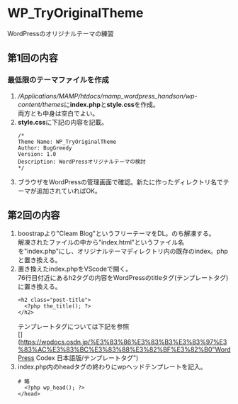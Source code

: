 # WP_TryOriginalTheme
WordPressのオリジナルテーマの練習</br>

## 第1回の内容
### 最低限のテーマファイルを作成
1. */Applications/MAMP/htdocs/mamp_wordpress_handson/wp-content/themes*に**index.php**と**style.css**を作成。</br>
   両方とも中身は空白でよい。</br>
2. **style.css**に下記の内容を記載。</br>
   ```
   /*
   Theme Name: WP_TryOriginalTheme
   Author: BugGreedy
   Version: 1.0
   Description: WordPressオリジナルテーマの検討
   */
   ```
3. ブラウザをWordPressの管理画面で確認。新たに作ったディレクトリ名でテーマが追加されていればOK。

## 第2回の内容
1. boostrapより"Cleam Blog"というフリーテーマをDL。のち解凍する。</br>
   解凍されたファイルの中から"index.html"というファイル名を"index.php"にし、オリジナルテーマディレクトリ内の既存のindex。phpと置き換える。</br>
2. 置き換えたindex.phpをVScodeで開く。</br>
   76行目付近にあるh2タグの内容をWordPressのtitleタグ(テンプレートタグ)に置き換える。</br>
   ```
   <h2 class="post-title">
     <?php the_title(); ?>
   </h2>
   ```
   テンプレートタグについては下記を参照</br>
   [](https://wpdocs.osdn.jp/%E3%83%86%E3%83%B3%E3%83%97%E3%83%AC%E3%83%BC%E3%83%88%E3%82%BF%E3%82%B0"WordPress Codex 日本語版/テンプレートタグ")</br>
3. index.php内のheadタグの終わりにwpヘッドテンプレートを記入。</br>
   ```
   # 略
     <?php wp_head(); ?>
   </head>
   ```
   